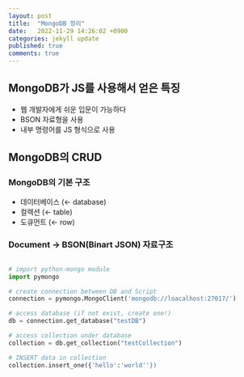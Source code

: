 ```yaml
---
layout:	post
title:	"MongoDB 정리"
date:	2022-11-29 14:26:02 +0900
categories:	jekyll update
published: true
comments: true
---
```



## MongoDB가 JS를 사용해서 얻은 특징

- 웹 개발자에게 쉬운 입문이 가능하다
- BSON 자료형을 사용
- 내부 명령어를 JS 형식으로 사용

## MongoDB의 CRUD

### MongoDB의 기본 구조

- 데이터베이스 (← database)
- 컬렉션 (← table)
- 도큐먼트 (← row)

### Document → BSON(Binart JSON) 자료구조

```python

# import python-mongo module
import pymongo

# create connection between DB and Script
connection = pymongo.MongoClient('mongodb://loacalhost:27017/')

# access database (if not exist, create one!)
db = connection.get_database("testDB")

# access collection under database
collection = db.get_collection("testCollection")

# INSERT data in collection
collection.insert_one({'hello':'world''})

```